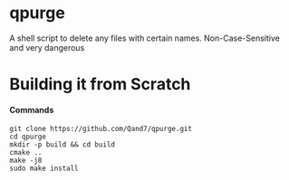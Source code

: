 # qpurge
A shell script to delete any files with certain names. Non-Case-Sensitive and very dangerous


# Building it from Scratch
#### Commands
```shell
git clone https://github.com/Qand7/qpurge.git
cd qpurge
mkdir -p build && cd build
cmake ..
make -j8
sudo make install
```
